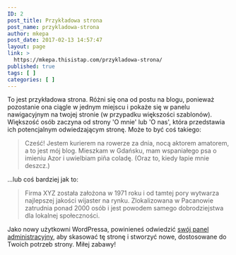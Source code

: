 ```yaml
---
ID: 2
post_title: Przykładowa strona
post_name: przykladowa-strona
author: mkepa
post_date: 2017-02-13 14:57:47
layout: page
link: >
  https://mkepa.thisistap.com/przykladowa-strona/
published: true
tags: [ ]
categories: [ ]
---
```

To jest przykładowa strona. Różni się ona od postu na blogu, ponieważ pozostanie ona ciągle w jednym miejscu i pokaże się w panelu nawigacyjnym na twojej stronie (w przypadku większości szablonów). Większość osób zaczyna od strony 'O mnie' lub 'O nas', która przedstawia ich potencjalnym odwiedzającym stronę. Może to być coś takiego:

<blockquote>Cześć! Jestem kurierem na rowerze za dnia, nocą aktorem amatorem, a to jest mój blog. Mieszkam w Gdańsku, mam wspaniałego psa o imieniu Azor i uwielbiam pi&#241;a coladę. (Oraz to, kiedy łapie mnie deszcz.)</blockquote>

...lub coś bardziej jak to:

<blockquote>Firma XYZ została założona w 1971 roku i od tamtej pory wytwarza najlepszej jakości wijaster na rynku. Zlokalizowana w Pacanowie zatrudnia ponad 2000 osób i jest powodem samego dobrodziejstwa dla lokalnej społeczności.</blockquote>

Jako nowy użytkowni WordPressa, powinieneś odwiedzić <a href="https://mkepa.thisistap.com/wp-admin/">swój panel administracyjny</a>, aby skasować tę stronę i stworzyć nowe, dostosowane do Twoich potrzeb strony. Miłej zabawy!